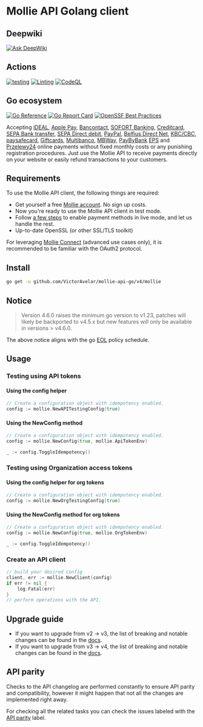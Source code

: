 # Mollie API Golang client

## Deepwiki

[![Ask DeepWiki](https://deepwiki.com/badge.svg)](https://deepwiki.com/VictorAvelar/mollie-api-go)

## Actions

[![testing](https://github.com/VictorAvelar/mollie-api-go/actions/workflows/tests.yml/badge.svg)](https://github.com/VictorAvelar/mollie-api-go/actions/workflows/tests.yml)
[![Linting](https://github.com/VictorAvelar/mollie-api-go/actions/workflows/linter.yml/badge.svg)](https://github.com/VictorAvelar/mollie-api-go/actions/workflows/linter.yml)
[![CodeQL](https://github.com/VictorAvelar/mollie-api-go/actions/workflows/codeql-analysis.yml/badge.svg)](https://github.com/VictorAvelar/mollie-api-go/actions/workflows/codeql-analysis.yml)

## Go ecosystem

[![Go Reference](https://pkg.go.dev/badge/github.com/VictorAvelar/mollie-api-go/v4/mollie.svg)](https://pkg.go.dev/github.com/VictorAvelar/mollie-api-go/v4/mollie)
[![Go Report Card](https://goreportcard.com/badge/github.com/VictorAvelar/mollie-api-go/v4)](https://goreportcard.com/report/github.com/VictorAvelar/mollie-api-go/v4)
[![OpenSSF Best Practices](https://bestpractices.coreinfrastructure.org/projects/3522/badge)](https://bestpractices.coreinfrastructure.org/projects/3522)

Accepting [iDEAL](https://www.mollie.com/payments/ideal/), [Apple Pay](https://www.mollie.com/payments/apple-pay), [Bancontact](https://www.mollie.com/payments/bancontact/), [SOFORT Banking](https://www.mollie.com/payments/sofort/), [Creditcard](https://www.mollie.com/payments/credit-card/), [SEPA Bank transfer](https://www.mollie.com/payments/bank-transfer/), [SEPA Direct debit](https://www.mollie.com/payments/direct-debit/), [PayPal](https://www.mollie.com/payments/paypal/), [Belfius Direct Net](https://www.mollie.com/payments/belfius/), [KBC/CBC](https://www.mollie.com/payments/kbc-cbc/), [paysafecard](https://www.mollie.com/payments/paysafecard/), [Giftcards](https://www.mollie.com/payments/gift-cards/), [Multibanco](https://www.mollie.com/payments/multibanco/), [MBWay](https://www.mollie.com/payments/mb-way/), [PayByBank](https://www.mollie.com/payments/pay-by-bank) [EPS](https://www.mollie.com/payments/eps/) and [Przelewy24](https://www.mollie.com/payments/przelewy24/) online payments without fixed monthly costs or any punishing registration procedures. Just use the Mollie API to receive payments directly on your website or easily refund transactions to your customers.

## Requirements

To use the Mollie API client, the following things are required:

- Get yourself a free [Mollie account](https://www.mollie.com/signup). No sign up costs.
- Now you're ready to use the Mollie API client in test mode.
- Follow [a few steps](https://www.mollie.com/dashboard/?modal=onboarding) to enable payment methods in live mode, and let us handle the rest.
- Up-to-date OpenSSL (or other SSL/TLS toolkit)

For leveraging [Mollie Connect](https://docs.mollie.com/oauth/overview) (advanced use cases only), it is recommended to be familiar with the OAuth2 protocol.

## Install

```sh
go get -u github.com/VictorAvelar/mollie-api-go/v4/mollie
```

## Notice

> Version 4.6.0 raises the minimum go version to v1.23, patches will likely be backported to v4.5.x but new features will only be available in versions > v4.6.0.

The above notice aligns with the go [EOL](https://endoflife.date/go) policy schedule.

## Usage

### Testing using API tokens

#### Using the config helper

```go
// Create a configuration object with idempotency enabled.
config := mollie.NewAPITestingConfig(true)
```

#### Using the NewConfig method

```go
// Create a configuration object with idempotency enabled.
config := mollie.NewConfig(true, mollie.ApiTokenEnv)

_ := config.ToggleIdempotency()
```

### Testing using Organization access tokens

#### Using the config helper for org tokens

```go
// Create a configuration object with idempotency enabled.
config := mollie.NewOrgTestingConfig(true)
```

#### Using the NewConfig method for org tokens

```go
// Create a configuration object with idempotency enabled.
config := mollie.NewConfig(true, mollie.OrgTokenEnv)

_ := config.ToggleIdempotency()
```

### Create an API client

```go
// build your desired config
client, err := mollie.NewClient(config)
if err != nil {
    log.Fatal(err)
}
// perform operations with the API.
```

## Upgrade guide

- If you want to upgrade from v2 -> v3, the list of breaking and notable changes can be found in the [docs](docs/v3-upgrade.md).
- If you want to upgrade from v3 -> v4, the list of breaking and notable changes can be found in the [docs](docs/v4-upgrade.md).

## API parity

Checks to the API changelog are performed constantly to ensure API parity and compatibility, however it might happen that not all the changes are implemented right away.

For checking all the related tasks you can check the issues labeled with the [API parity](https://github.com/VictorAvelar/mollie-api-go/labels/API%20parity) label.
